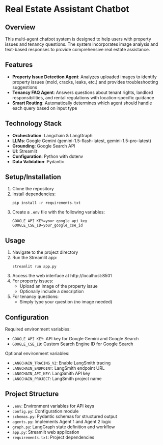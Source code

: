 # Real Estate Assistant Chatbot

## Overview
This multi-agent chatbot system is designed to help users with property issues and tenancy questions. The system incorporates image analysis and text-based responses to provide comprehensive real estate assistance.

## Features
- **Property Issue Detection Agent**: Analyzes uploaded images to identify property issues (mold, cracks, leaks, etc.) and provides troubleshooting suggestions
- **Tenancy FAQ Agent**: Answers questions about tenant rights, landlord responsibilities, and rental regulations with location-specific guidance
- **Smart Routing**: Automatically determines which agent should handle each query based on input type

## Technology Stack
- **Orchestration**: Langchain & LangGraph
- **LLMs**: Google Gemini (gemini-1.5-flash-latest, gemini-1.5-pro-latest)
- **Grounding**: Google Search API
- **UI**: Streamlit
- **Configuration**: Python with dotenv
- **Data Validation**: Pydantic

## Setup/Installation
1. Clone the repository
2. Install dependencies:
   ```
   pip install -r requirements.txt
   ```
3. Create a `.env` file with the following variables:
   ```
   GOOGLE_API_KEY=your_google_api_key
   GOOGLE_CSE_ID=your_google_cse_id
   ```

## Usage
1. Navigate to the project directory
2. Run the Streamlit app:
   ```
   streamlit run app.py
   ```
3. Access the web interface at http://localhost:8501
4. For property issues:
   - Upload an image of the property issue
   - Optionally include a description
5. For tenancy questions:
   - Simply type your question (no image needed)

## Configuration
Required environment variables:
- `GOOGLE_API_KEY`: API key for Google Gemini and Google Search
- `GOOGLE_CSE_ID`: Custom Search Engine ID for Google Search

Optional environment variables:
- `LANGCHAIN_TRACING_V2`: Enable LangSmith tracing
- `LANGCHAIN_ENDPOINT`: LangSmith endpoint URL
- `LANGCHAIN_API_KEY`: LangSmith API key
- `LANGCHAIN_PROJECT`: LangSmith project name

## Project Structure
- `.env`: Environment variables for API keys
- `config.py`: Configuration module
- `schemas.py`: Pydantic schemas for structured output
- `agents.py`: Implements Agent 1 and Agent 2 logic
- `graph.py`: LangGraph state definition and workflow
- `app.py`: Streamlit web application
- `requirements.txt`: Project dependencies
